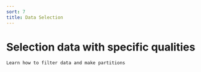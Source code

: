```yaml
---
sort: 7
title: Data Selection
---
```


# Selection data with specific qualities

```goal
Learn how to filter data and make partitions

```
